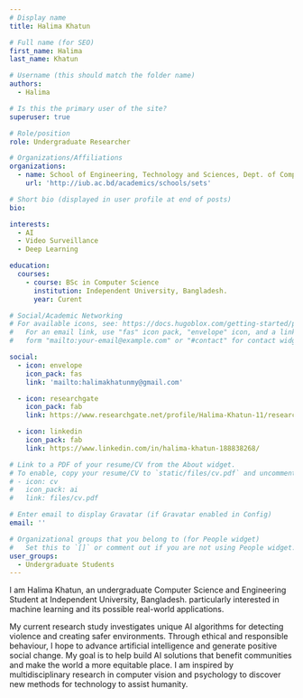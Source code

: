 ```yaml
---
# Display name
title: Halima Khatun

# Full name (for SEO)
first_name: Halima
last_name: Khatun

# Username (this should match the folder name)
authors:
  - Halima

# Is this the primary user of the site?
superuser: true

# Role/position
role: Undergraduate Researcher 

# Organizations/Affiliations
organizations:
  - name: School of Engineering, Technology and Sciences, Dept. of Computer Scinece & Engineering, Independent University, Bangladesh.
    url: 'http://iub.ac.bd/academics/schools/sets'

# Short bio (displayed in user profile at end of posts)
bio:

interests:
  - AI
  - Video Surveillance
  - Deep Learning

education:
  courses:
    - course: BSc in Computer Science
      institution: Independent University, Bangladesh.
      year: Curent

# Social/Academic Networking
# For available icons, see: https://docs.hugoblox.com/getting-started/page-builder/#icons
#   For an email link, use "fas" icon pack, "envelope" icon, and a link in the
#   form "mailto:your-email@example.com" or "#contact" for contact widget.

social:
  - icon: envelope
    icon_pack: fas
    link: 'mailto:halimakhatunmy@gmail.com'

  - icon: researchgate
    icon_pack: fab
    link: https://www.researchgate.net/profile/Halima-Khatun-11/research

  - icon: linkedin
    icon_pack: fab
    link: https://www.linkedin.com/in/halima-khatun-188838268/

# Link to a PDF of your resume/CV from the About widget.
# To enable, copy your resume/CV to `static/files/cv.pdf` and uncomment the lines below.
# - icon: cv
#   icon_pack: ai
#   link: files/cv.pdf

# Enter email to display Gravatar (if Gravatar enabled in Config)
email: ''

# Organizational groups that you belong to (for People widget)
#   Set this to `[]` or comment out if you are not using People widget.
user_groups:
  - Undergraduate Students
---
```


I am Halima Khatun, an undergraduate Computer Science and Engineering Student at Independent University, Bangladesh. particularly interested in machine learning and its possible real-world applications. 

My current research study investigates unique AI algorithms for detecting violence and creating safer environments. Through ethical and responsible behaviour, I hope to advance artificial intelligence and generate positive social change. My goal is to help build AI solutions that benefit communities and make the world a more equitable place. I am inspired by multidisciplinary research in computer vision and psychology to discover new methods for technology to assist humanity.
